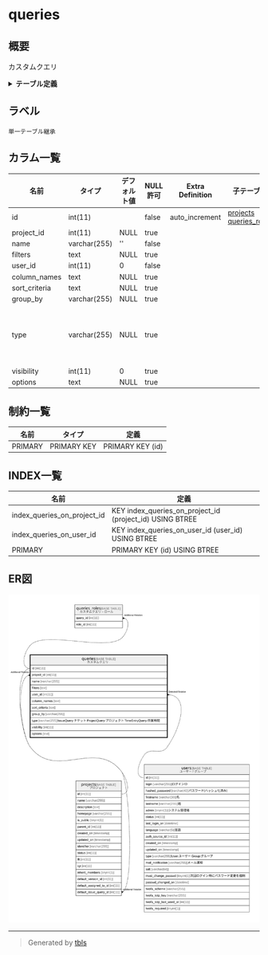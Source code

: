 # queries

## 概要

カスタムクエリ

<details>
<summary><strong>テーブル定義</strong></summary>

```sql
CREATE TABLE `queries` (
  `id` int(11) NOT NULL AUTO_INCREMENT,
  `project_id` int(11) DEFAULT NULL,
  `name` varchar(255) NOT NULL DEFAULT '',
  `filters` text DEFAULT NULL,
  `user_id` int(11) NOT NULL DEFAULT 0,
  `column_names` text DEFAULT NULL,
  `sort_criteria` text DEFAULT NULL,
  `group_by` varchar(255) DEFAULT NULL,
  `type` varchar(255) DEFAULT NULL,
  `visibility` int(11) DEFAULT 0,
  `options` text DEFAULT NULL,
  PRIMARY KEY (`id`),
  KEY `index_queries_on_project_id` (`project_id`),
  KEY `index_queries_on_user_id` (`user_id`)
) ENGINE=InnoDB DEFAULT CHARSET=utf8mb4
```

</details>

## ラベル

`単一テーブル継承`

## カラム一覧

| 名前            | タイプ          | デフォルト値       | NULL許可   | Extra Definition | 子テーブル                                                     | 親テーブル                   | コメント                                                                             |
| ------------- | ------------ | ------------ | -------- | ---------------- | --------------------------------------------------------- | ----------------------- | -------------------------------------------------------------------------------- |
| id            | int(11)      |              | false    | auto_increment   | [projects](projects.md) [queries_roles](queries_roles.md) |                         |                                                                                  |
| project_id    | int(11)      | NULL         | true     |                  |                                                           | [projects](projects.md) |                                                                                  |
| name          | varchar(255) | ''           | false    |                  |                                                           |                         |                                                                                  |
| filters       | text         | NULL         | true     |                  |                                                           |                         |                                                                                  |
| user_id       | int(11)      | 0            | false    |                  |                                                           | [users](users.md)       |                                                                                  |
| column_names  | text         | NULL         | true     |                  |                                                           |                         |                                                                                  |
| sort_criteria | text         | NULL         | true     |                  |                                                           |                         |                                                                                  |
| group_by      | varchar(255) | NULL         | true     |                  |                                                           |                         |                                                                                  |
| type          | varchar(255) | NULL         | true     |                  |                                                           |                         | IssueQuery:チケット<br>ProjectQuery:プロジェクト<br>TimeEntryQuery:作業時間 <br>               |
| visibility    | int(11)      | 0            | true     |                  |                                                           |                         |                                                                                  |
| options       | text         | NULL         | true     |                  |                                                           |                         |                                                                                  |

## 制約一覧

| 名前      | タイプ         | 定義               |
| ------- | ----------- | ---------------- |
| PRIMARY | PRIMARY KEY | PRIMARY KEY (id) |

## INDEX一覧

| 名前                          | 定義                                                       |
| --------------------------- | -------------------------------------------------------- |
| index_queries_on_project_id | KEY index_queries_on_project_id (project_id) USING BTREE |
| index_queries_on_user_id    | KEY index_queries_on_user_id (user_id) USING BTREE       |
| PRIMARY                     | PRIMARY KEY (id) USING BTREE                             |

## ER図

![er](queries.svg)

---

> Generated by [tbls](https://github.com/k1LoW/tbls)
